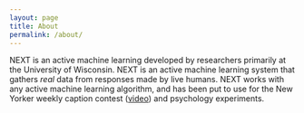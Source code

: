 ```yaml
---
layout: page
title: About
permalink: /about/
---
```


NEXT is an active machine learning developed by researchers primarily at the
University of Wisconsin. NEXT is an active machine learning system that gathers
*real* data from responses made by live humans. NEXT works with any active machine learning algorithm, and has been put to use for the New Yorker weekly caption contest ([video]) and psychology experiments.

[video]:http://www.newyorker.com/cartoons/bob-mankoff/cartoon-lounge-show-me-the-funny
